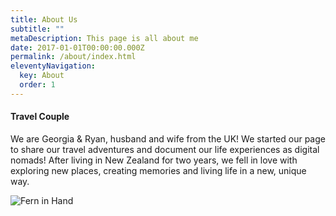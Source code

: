 ```yaml
---
title: About Us
subtitle: ""
metaDescription: This page is all about me
date: 2017-01-01T00:00:00.000Z
permalink: /about/index.html
eleventyNavigation:
  key: About
  order: 1
---
```

#### Travel Couple

We are Georgia & Ryan, husband and wife from the UK! We started our page to share our travel adventures and document our life experiences as digital nomads! After living in New Zealand for two years,  we fell in love with exploring new places, creating memories and living life in a new, unique way. 

![Fern in Hand](/src/assets/img/fern-forest.jpeg "Fern in Hand")